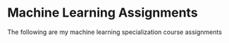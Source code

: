 # Machine Learning Assignments
The following are my machine learning specialization course assignments 

